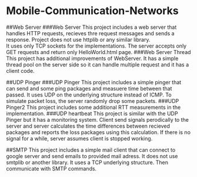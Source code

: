# Mobile-Communication-Networks
##Web Server
###Web Server
This project includes a web server that handles HTTP requests, recieves thre request messages and sends a response. Project does not use httplib or any similar library.  
It uses only TCP sockets for the implementations. The server accepts only GET requests and return only HelloWorld.html page. 
###Web Server Thread
This project has additional improvements of WebServer. It has a simple thread pool on the server side so it can handle multiple request and it has a client code.


##UDP Pinger
###UDP Pinger
This project includes a simple pinger that can send and some ping packages and measuere time between that passed. It uses UDP on the underlying structure instead of ICMP. 
To simulate packet loss, the server randomly drop some packets.
###UDP Pinger2
This project includes some additional RTT measurements in the implementation.
###UDP heartbeat
This project is similar with the UDP Pinger but it has a monitoring system. Client send signals perodically to the server and server calculates the time differences between recieved packages and reports the loss packages using
this calculation. If there is no signal for a while, server assumes client is stopped working.

##SMTP
This project includes a simple mail client that can connect to google server and send emails to provided mail adress. It does not use smtplib or another library. 
It uses a TCP underlying structure. Then communicate with SMTP commands. 
